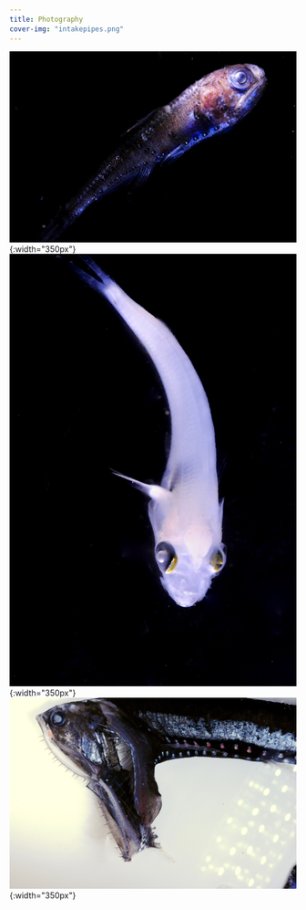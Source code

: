 ```yaml
---
title: Photography
cover-img: "intakepipes.png"
---
```


![fish](photography_page/DSC_2477.jpg){:width="350px"}
![whitefish](photography_page/DSC_2849.jpg){:width="350px"}
![chompy](photography_page/DSC_2372.jpg){:width="350px"}
